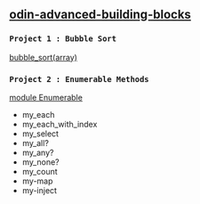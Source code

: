 ## [odin-advanced-building-blocks](https://www.theodinproject.com/courses/ruby-programming/lessons/advanced-building-blocks)

### `Project 1 : Bubble Sort`
[bubble_sort(array)](https://github.com/nxdf2015/odin-advanced-building-blocks/blob/master/bubble_sort/bubble_sort.rb)

  
      
### `Project 2 : Enumerable Methods`
[module Enumerable](https://github.com/nxdf2015/odin-advanced-building-blocks/blob/master/enumerable/lib/enumerable.rb)
- my_each 
- my_each_with_index
- my_select 
- my_all? 
- my_any?
- my_none?
- my_count
- my-map
- my-inject


